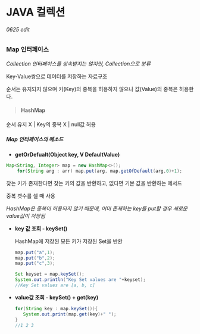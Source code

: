 # JAVA  컬렉션 

###### 0625 edit

### Map 인터페이스

*Collection 인터페이스를 상속받지는 않지만, Collection으로 분류*

 Key-Value쌍으로 데이터를 저장하는 자료구조

순서는 유지되지 않으며 키(Key)의 중복을 허용하지 않으나 값(Value)의 중복은 허용한다.

> #### HashMap

순서 유지 X | Key의 중복 X | null값 허용

##### Map 인터페이스의 메소드


- **getOrDefualt(Object key, V DefaultValue)** 
	 
```java
Map<String, Integer> map = new HashMap<>();
	for(String arg : arr) map.put(arg, map.getOfDefault(arg,0)+1);
```
  
찾는 키가 존재한다면 찾는 키의 값을 반환하고, 없다면 기본 값을 반환하는 메서드
  
중복 갯수를 셀 때 사용
  
  *HashMap은 중복이 허용되지 않기 때문에, 이미 존재하는 key를 put할 경우 새로운 value값이 저장됨*

- **key 값 조회 - keySet()**

  HashMap에 저장된 모든 키가 저장된 Set을 반환

  ```java
  map.put("a",1);
  map.put("b",2);
  map.put("c",3);
  
  Set keyset = map.keySet();
  System.out.println("Key Set values are "+keyset);
  //Key Set values are [a, b, c]
  ```

- **value값 조회 - keySet() + get(key)**

  ```java
  for(String key : map.keySet()){
  	 System.out.print(map.get(key)+" ");
  }
  //1 2 3
  ```

  


